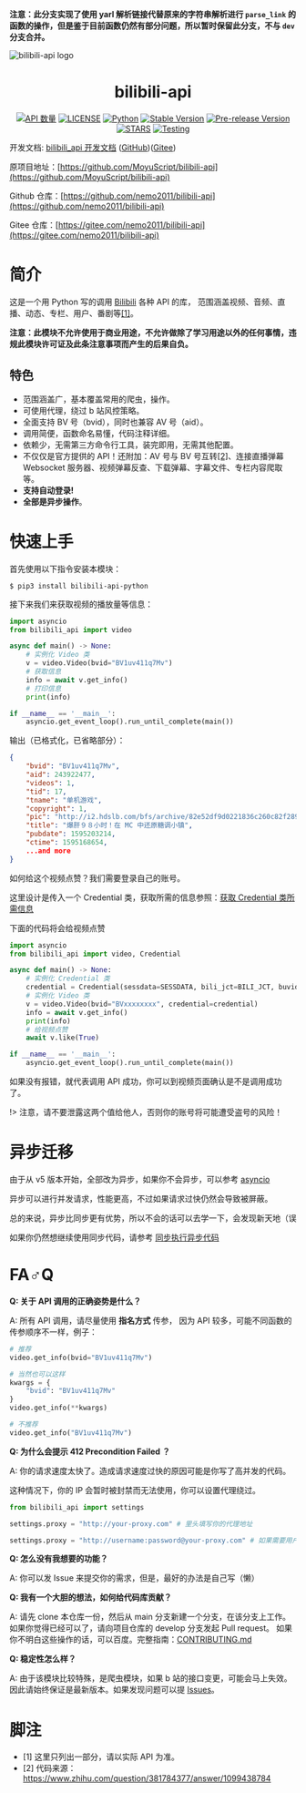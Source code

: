 **注意：此分支实现了使用 yarl 解析链接代替原来的字符串解析进行 `parse_link` 的函数的操作，但是鉴于目前函数仍然有部分问题，所以暂时保留此分支，不与 `dev` 分支合并。**

![bilibili-api logo](https://raw.githubusercontent.com/Nemo2011/bilibili-api/main/design/logo-newYear.jpg)

<div align="center">

# bilibili-api

[![API 数量](https://img.shields.io/badge/API%20数量-250+-blue)][api.json]
[![LICENSE](https://img.shields.io/badge/LICENSE-GPLv3+-red)][LICENSE]
[![Python](https://img.shields.io/badge/python-3.11|3.10|3.9|3.8-blue)](https://www.python.org)
[![Stable Version](https://img.shields.io/pypi/v/bilibili-api-python?label=stable)][pypi]
[![Pre-release Version](https://img.shields.io/github/v/release/Nemo2011/bilibili-api?label=pre-release&include_prereleases&sort=semver)][pypi]
[![STARS](https://img.shields.io/github/stars/nemo2011/bilibili-api?color=yellow&label=Github%20Stars)][stargazers]
[![Testing](https://github.com/Nemo2011/bilibili-api/actions/workflows/testing.yml/badge.svg)](https://github.com/Nemo2011/bilibili-api/actions/workflows/testing.yml)

</div>

开发文档: [bilibili_api 开发文档][docs] ([GitHub][docs-github])([Gitee][docs-gitee])

原项目地址：[https://github.com/MoyuScript/bilibili-api](https://github.com/MoyuScript/bilibili-api)

Github 仓库：[https://github.com/nemo2011/bilibili-api](https://github.com/nemo2011/bilibili-api)

Gitee 仓库：[https://gitee.com/nemo2011/bilibili-api](https://gitee.com/nemo2011/bilibili-api)

# 简介

这是一个用 Python 写的调用 [Bilibili](https://www.bilibili.com) 各种 API 的库，
范围涵盖视频、音频、直播、动态、专栏、用户、番剧等[[1]](#脚注)。

**注意：此模块不允许使用于商业用途，不允许做除了学习用途以外的任何事情，违规此模块许可证及此条注意事项而产生的后果自负。**

## 特色

- 范围涵盖广，基本覆盖常用的爬虫，操作。
- 可使用代理，绕过 b 站风控策略。
- 全面支持 BV 号（bvid），同时也兼容 AV 号（aid）。
- 调用简便，函数命名易懂，代码注释详细。
- 依赖少，无需第三方命令行工具，装完即用，无需其他配置。
- 不仅仅是官方提供的 API！还附加：AV 号与 BV 号互转[[2]](#脚注)、连接直播弹幕 Websocket 服务器、视频弹幕反查、下载弹幕、字幕文件、专栏内容爬取等。
- **支持自动登录!**
- **全部是异步操作**。

# 快速上手

首先使用以下指令安装本模块：

```
$ pip3 install bilibili-api-python
```

接下来我们来获取视频的播放量等信息：

```python
import asyncio
from bilibili_api import video

async def main() -> None:
    # 实例化 Video 类
    v = video.Video(bvid="BV1uv411q7Mv")
    # 获取信息
    info = await v.get_info()
    # 打印信息
    print(info)

if __name__ == '__main__':
    asyncio.get_event_loop().run_until_complete(main())
```

输出（已格式化，已省略部分）：

```json
{
    "bvid": "BV1uv411q7Mv",
    "aid": 243922477,
    "videos": 1,
    "tid": 17,
    "tname": "单机游戏",
    "copyright": 1,
    "pic": "http://i2.hdslb.com/bfs/archive/82e52df9d0221836c260c82f2890e3761a46716b.jpg",
    "title": "爆肝９８小时！在 MC 中还原糖调小镇",
    "pubdate": 1595203214,
    "ctime": 1595168654,
    ...and more
}
```

如何给这个视频点赞？我们需要登录自己的账号。

这里设计是传入一个 Credential 类，获取所需的信息参照：[获取 Credential 类所需信息][get-credential]

下面的代码将会给视频点赞

```python
import asyncio
from bilibili_api import video, Credential

async def main() -> None:
    # 实例化 Credential 类
    credential = Credential(sessdata=SESSDATA, bili_jct=BILI_JCT, buvid3=BUVID3)
    # 实例化 Video 类
    v = video.Video(bvid="BVxxxxxxxx", credential=credential)
    info = await v.get_info()
    print(info)
    # 给视频点赞
    await v.like(True)

if __name__ == '__main__':
    asyncio.get_event_loop().run_until_complete(main())
```

如果没有报错，就代表调用 API 成功，你可以到视频页面确认是不是调用成功了。

!> 注意，请不要泄露这两个值给他人，否则你的账号将可能遭受盗号的风险！

# 异步迁移

由于从 v5 版本开始，全部改为异步，如果你不会异步，可以参考 [asyncio](https://docs.python.org/zh-cn/3/library/asyncio.html)

异步可以进行并发请求，性能更高，不过如果请求过快仍然会导致被屏蔽。

总的来说，异步比同步更有优势，所以不会的话可以去学一下，会发现新天地（误

如果你仍然想继续使用同步代码，请参考 [同步执行异步代码](https://nemo2011.github.io/bilibili-api/#/sync-executor)

# FA♂Q

**Q: 关于 API 调用的正确姿势是什么？**

A: 所有 API 调用，请尽量使用 **指名方式** 传参，
因为 API 较多，可能不同函数的传参顺序不一样，例子：

```python
# 推荐
video.get_info(bvid="BV1uv411q7Mv")

# 当然也可以这样
kwargs = {
    "bvid": "BV1uv411q7Mv"
}
video.get_info(**kwargs)

# 不推荐
video.get_info("BV1uv411q7Mv")
```

**Q: 为什么会提示 412 Precondition Failed ？**

A: 你的请求速度太快了。造成请求速度过快的原因可能是你写了高并发的代码。

这种情况下，你的 IP 会暂时被封禁而无法使用，你可以设置代理绕过。

```python
from bilibili_api import settings

settings.proxy = "http://your-proxy.com" # 里头填写你的代理地址

settings.proxy = "http://username:password@your-proxy.com" # 如果需要用户名、密码
```

**Q: 怎么没有我想要的功能？**

A: 你可以发 Issue 来提交你的需求，但是，最好的办法是自己写（懒）

<span id="contribute">**Q: 我有一个大胆的想法，如何给代码库贡献？**</span>

A: 请先 clone 本仓库一份，然后从 main 分支新建一个分支，在该分支上工作。
如果你觉得已经可以了，请向项目仓库的 develop 分支发起 Pull request。
如果你不明白这些操作的话，可以百度。完整指南：[CONTRIBUTING.md](https://github.com/nemo2011/bilibili-api/blob/main/.github/CONTRIBUTING.md)

**Q: 稳定性怎么样？**

A: 由于该模块比较特殊，是爬虫模块，如果 b 站的接口变更，可能会马上失效。因此请始终保证是最新版本。如果发现问题可以提 [Issues][issues-new]。

# 脚注

+ \[1\] 这里只列出一部分，请以实际 API 为准。
+ \[2\] 代码来源：<https://www.zhihu.com/question/381784377/answer/1099438784>


[docs]: https://nemo2011.github.io/bilibili-api
[docs-github]: https://github.com/nemo2011/bilibili-api/tree/main/docs
[docs-gitee]: https://gitee.com/nemo2011/bilibili-api/tree/main/docs
[api.json]: https://github.com/nemo2011/bilibili-api/tree/main/bilibili_api/data/api/
[license]: https://github.com/nemo2011/bilibili-api/tree/main/LICENSE
[stargazers]: https://github.com/nemo2011/bilibili-api/stargazers
[issues-new]: https://github.com/Nemo2011/bilibili-api/issues/new/choose
[get-credential]: https://nemo2011.github.io/bilibili-api/#/get-credential
[pypi]: https://pypi.org/project/bilibili-api-python
